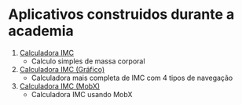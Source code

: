 # Aplicativos construidos durante a academia

1. [Calculadora IMC](./calculadora_imc/README.md)
    - Calculo simples de massa corporal
3. [Calculadora IMC (Gráfico)](./calcular_imc/README.md)
    - Calculadora mais completa de IMC com 4 tipos de navegação
3. [Calculadora IMC (MobX)](./imc_mobx/README.md)
    - Calculadora IMC usando MobX 
